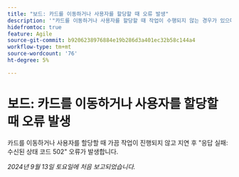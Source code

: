 ```yaml
---
title: "보드: 카드를 이동하거나 사용자를 할당할 때 오류 발생"
description: '"카드를 이동하거나 사용자를 할당할 때 작업이 수행되지 않는 경우가 있으며 대신 오류 응답 실패: 지연 후 상태 코드 수신 502"가 생성됩니다."'
hidefromtoc: true
feature: Agile
source-git-commit: b9206238976884e19b286d3a401ec32b58c144a4
workflow-type: tm+mt
source-wordcount: '76'
ht-degree: 5%

---
```



# 보드: 카드를 이동하거나 사용자를 할당할 때 오류 발생

카드를 이동하거나 사용자를 할당할 때 가끔 작업이 진행되지 않고 지연 후 &quot;응답 실패: 수신된 상태 코드 502&quot; 오류가 발생합니다.

_2024년 9월 13일 토요일에 처음 보고되었습니다._
